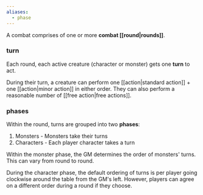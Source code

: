 ```yaml
---
aliases:
  - phase
---
```


A combat comprises of one or more **combat [[round|rounds]]**.

### turn

Each round, each active creature (character or monster) gets one **turn** to act.

During their turn, a creature can perform one [[action|standard action]] + one [[action|minor action]] in either order. They can also perform a reasonable number of [[free action|free actions]].

### phases

Within the round, turns are grouped into two **phases**:

1. Monsters - Monsters take their turns
2. Characters - Each player character takes a turn  

Within the monster phase, the GM determines the order of monsters' turns. This can vary from round to round.

During the character phase, the default ordering of turns is per player going clockwise around the table from the GM's left. However, players can agree on a different order during a round if they choose.
